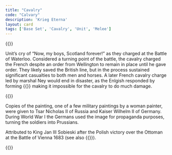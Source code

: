 ```yaml
---
title: "Cavalry"
code: "Calvary"
description: 'Krieg Eterna'
layout: card
tags: ['Base Set', 'Cavalry', 'Unit', 'Melee']
---
```

{{<card-detail-page title="Calvary" artwork="Scotland Forever! by Elizabeth Thompson (1881)" >}}
<p>
Unit’s cry of “Now, my boys, Scotland forever!” as they charged at the Battle of Waterloo.  Considered a turning point of the battle, the cavalry charged the French despite an order from Wellington to remain in place until he gave order.  They likely saved the British line, but in the process sustained significant casualties to both men and horses. A later French cavalry charge led by marshal Ney would end in disaster, as the Enlgish responded by forming {{<cardlink name="squares" code="square">}} making it impossible for the cavalry to do much damage.
</p>
{{<card-detail-image file="waterloo.jpg">}}
<p>
Copies of the painting, one of a few military paintings by a woman painter, were given to Tsar Nicholas II of Russia and Kaiser Wilhelm II of Germany.  During World War I the Germans used the image for propaganda purposes, turning the soldiers into Prussians.
</p>
<p>
Attributed to King Jan III Sobieski after the Polish victory over the Ottoman at the Battle of Vienna 1683 (see also {{<cardlink name="Siege" code="siege2">}}).
</p>
{{</card-detail-page>}}